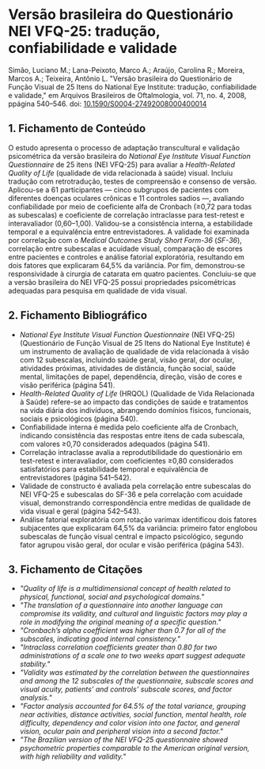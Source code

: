 # Versão brasileira do Questionário NEI VFQ-25: tradução, confiabilidade e validade

Simão, Luciano M.; Lana-Peixoto, Marco A.; Araújo, Carolina R.; Moreira, Marcos A.; Teixeira, Antônio L. "Versão brasileira do Questionário de Função Visual de 25 Itens do National Eye Institute: tradução, confiabilidade e validade," em Arquivos Brasileiros de Oftalmologia, vol. 71, no. 4, 2008, ppágina 540–546. doi: [10.1590/S0004-27492008000400014](https://doi.org/10.1590/S0004-27492008000400014)

## 1. Fichamento de Conteúdo

O estudo apresenta o processo de adaptação transcultural e validação psicométrica da versão brasileira do *National Eye Institute Visual Function Questionnaire* de 25 itens (NEI VFQ-25) para avaliar a *Health-Related Quality of Life* (qualidade de vida relacionada à saúde) visual. Incluiu tradução com retrotradução, testes de compreensão e consenso de versão. Aplicou-se a 61 participantes — cinco subgrupos de pacientes com diferentes doenças oculares crônicas e 11 controles sadios —, avaliando confiabilidade por meio de coeficiente alfa de Cronbach (≥0,72 para todas as subescalas) e coeficiente de correlação intraclasse para test-retest e interavaliador (0,60–1,00). Validou-se a consistência interna, a estabilidade temporal e a equivalência entre entrevistadores. A validade foi examinada por correlação com o *Medical Outcomes Study Short Form-36* (*SF-36*), correlação entre subescalas e acuidade visual, comparação de escores entre pacientes e controles e análise fatorial exploratória, resultando em dois fatores que explicaram 64,5% da variância. Por fim, demonstrou-se responsividade à cirurgia de catarata em quatro pacientes. Concluiu-se que a versão brasileira do NEI VFQ-25 possui propriedades psicométricas adequadas para pesquisa em qualidade de vida visual.

## 2. Fichamento Bibliográfico

* *National Eye Institute Visual Function Questionnaire* (NEI VFQ-25) (Questionário de Função Visual de 25 Itens do National Eye Institute) é um instrumento de avaliação de qualidade de vida relacionada à visão com 12 subescalas, incluindo saúde geral, visão geral, dor ocular, atividades próximas, atividades de distância, função social, saúde mental, limitações de papel, dependência, direção, visão de cores e visão periférica (página 541).
* *Health-Related Quality of Life* (HRQOL) (Qualidade de Vida Relacionada à Saúde) refere-se ao impacto das condições de saúde e tratamentos na vida diária dos indivíduos, abrangendo domínios físicos, funcionais, sociais e psicológicos (página 540).
* Confiabilidade interna é medida pelo coeficiente alfa de Cronbach, indicando consistência das respostas entre itens de cada subescala, com valores ≥0,70 considerados adequados (página 541).
* Correlação intraclasse avalia a reprodutibilidade do questionário em test-retest e interavaliador, com coeficientes ≥0,80 considerados satisfatórios para estabilidade temporal e equivalência de entrevistadores (página 541–542).
* Validade de constructo é avaliada pela correlação entre subescalas do NEI VFQ-25 e subescalas do SF-36 e pela correlação com acuidade visual, demonstrando correspondência entre medidas de qualidade de vida visual e geral (página 542–543).
* Análise fatorial exploratória com rotação varimax identificou dois fatores subjacentes que explicaram 64,5% da variância: primeiro fator englobou subescalas de função visual central e impacto psicológico, segundo fator agrupou visão geral, dor ocular e visão periférica (página 543).

## 3. Fichamento de Citações

* _"Quality of life is a multidimensional concept of health related to physical, functional, social and psychological domains."_
* _"The translation of a questionnaire into another language can compromise its validity, and cultural and linguistic factors may play a role in modifying the original meaning of a specific question."_
* _"Cronbach’s alpha coefficient was higher than 0.7 for all of the subscales, indicating good internal consistency."_
* _"Intraclass correlation coefficients greater than 0.80 for two administrations of a scale one to two weeks apart suggest adequate stability."_
* _"Validity was estimated by the correlation between the questionnaires and among the 12 subscales of the questionnaire, subscale scores and visual acuity, patients’ and controls’ subscale scores, and factor analysis."_
* _"Factor analysis accounted for 64.5% of the total variance, grouping near activities, distance activities, social function, mental health, role difficulty, dependency and color vision into one factor, and general vision, ocular pain and peripheral vision into a second factor."_
* _"The Brazilian version of the NEI VFQ-25 questionnaire showed psychometric properties comparable to the American original version, with high reliability and validity."_